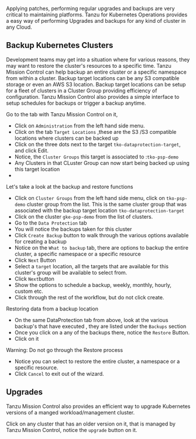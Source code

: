 Applying patches, performing regular upgrades and backups are very critical to maintaining platforms. Tanzu for Kubernetes Operations provides a easy way of performing Upgrades and backups for any kind of cluster in any Cloud.


## Backup Kubernetes Clusters

Development teams may get into a situation where for various reasons, they may want to restore the cluster's resources to a specific time.
Tanzu Mission Control can help backup an entire cluster or a specific namespace from within a cluster. Backup target locations can be any S3 compatible storage or even an AWS S3 location.
Backup target locations can be setup for a fleet of clusters in a Cluster Group providing efficiency of configuration. Tanzu Mission Control also provides a simple interface to setup schedules for backups or trigger a backup anytime.

Go to the tab with Tanzu Mission Control on it,

- Click on `Administration` from the left hand side menu.
- Click on the tab `Target Locations` ,these are the S3 /S3 compatible locations where clusters can be backed up
- Click on the three dots next to the target `tko-dataprotection-target`, and click Edit.
- Notice, the `Cluster Groups` this target is associated to :`tko-psp-demo`
- Any Clusters in that CLuster Group can now start being backed up using this target location
- 

Let's take a look at the backup and restore functions

- Click on `Cluster Groups` from the left hand side menu, click on `tko-psp-demo` cluster group from the list. This is the same cluster group that was associated with the backup target location `tko-dataprotection-target`
- Click on the cluster `gke-psp-demo` from the list of clusters.
- Go to the `Data Protection` tab
- You will notice the backups taken for this cluster
- Click `Create Backup` button to walk through the various options available for creating a backup
- Notice on the `What to backup` tab, there are options to backup the entire cluster, a specific namespace or a specific resource
- Click `Next` Button
- Select a `target` location, all the targets that are available for this cluster's group will be available to select from. 
- Click `Next`button
- Show the options to schedule a backup, weekly, monthly, hourly, custom etc.
- Click through the rest of the workflow, but do not click create. 

Restoring data from a backup location
- On the same DataProtection tab from above, look at the various backup's that have executed , they are listed under the `Backups` section
- Once you click on a any of the backups there, notice the `Restore` Button.
- Click on it 

Warning: Do not go through the Restore process

- Notice you can select to restore the entire cluster, a namespace or a specific resource.
- Click `Cancel` to exit out of the wizard.

## Upgrades

Tanzu Mission Control also provides an efficient way to upgrade Kubernetes versions of a manged workload/management cluster.

Click on any cluster that has an older version on it, that is managed by Tanzu Mission Control, notice the `upgrade` button on it.


